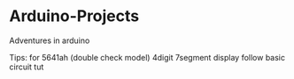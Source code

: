 # Arduino-Projects
Adventures in arduino

Tips:
for 5641ah (double check model) 4digit 7segment display follow basic circuit tut
